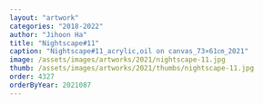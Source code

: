 ```yaml
---
layout: "artwork"
categories: "2018-2022"
author: "Jihoon Ha"
title: "Nightscape#11"
caption: "Nightscape#11_acrylic,oil on canvas_73×61㎝_2021"
image: /assets/images/artworks/2021/nightscape-11.jpg
thumb: /assets/images/artworks/2021/thumbs/nightscape-11.jpg
order: 4327
orderByYear: 2021087
---
```


